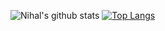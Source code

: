 ![Nihal's github stats](https://github-readme-stats.vercel.app/api?username=NihalP01&show_icons=true&theme=radical)
[![Top Langs](https://github-readme-stats.vercel.app/api/top-langs/?username=NihalP01&layout=compact)](https://github.com/anuraghazra/github-readme-stats)
